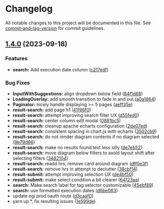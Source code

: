 # Changelog

All notable changes to this project will be documented in this file. See [commit-and-tag-version](https://github.com/absolute-version/commit-and-tag-version) for commit guidelines.

## [1.4.0](https://github.com/EOSC-synergy/eosc-perf-frontend/compare/v1.3.0...v1.4.0) (2023-09-18)


### Features

* **search:** Add execution date column ([c217edf](https://github.com/EOSC-synergy/eosc-perf-frontend/commit/c217edf3ad531b5a1fe3131968e00df363f89cf5))


### Bug Fixes

* **InputWithSuggestions:** align dropdown below field ([84f1d68](https://github.com/EOSC-synergy/eosc-perf-frontend/commit/84f1d68bebd0f43a21a64692e8a0eed5065fa335))
* **LoadingOverlay:** add smooth transition to fade in and out ([a0a1864](https://github.com/EOSC-synergy/eosc-perf-frontend/commit/a0a18643c422282df83e970e69f009414fe9b6d3))
* **Paginator:** nicely handle displaying >= 5 pages ([aeff35e](https://github.com/EOSC-synergy/eosc-perf-frontend/commit/aeff35e1e1236409aa29b8324fddbbb954778025))
* **result-search:** add page h1 ([41f96f0](https://github.com/EOSC-synergy/eosc-perf-frontend/commit/41f96f0b8e31c8cc165344fdf35b4e3669017ca3))
* **result-search:** attempt improving search filter UX ([d55fed0](https://github.com/EOSC-synergy/eosc-perf-frontend/commit/d55fed07c1a75b755dc45f58b7e4d975440c4f91))
* **result-search:** center column edit modal ([0881bc5](https://github.com/EOSC-synergy/eosc-perf-frontend/commit/0881bc55ef311e579c33e94caaa68fb34c4fc211))
* **result-search:** cleanup apache echarts configuration ([2de07ed](https://github.com/EOSC-synergy/eosc-perf-frontend/commit/2de07ed502dedf9cabb3f0282f7baa79ab84de44))
* **result-search:** consistent spacing in chart.js with echarts ([3502cb9](https://github.com/EOSC-synergy/eosc-perf-frontend/commit/3502cb91d30450b1aa190bf49b669ddef58c5786))
* **result-search:** do not render diagram contents if no diagram selected ([9e79d66](https://github.com/EOSC-synergy/eosc-perf-frontend/commit/9e79d662f2dd10921e9d22ad77f580b301ae76c0))
* **result-search:** make no results found text less silly ([de7eb52](https://github.com/EOSC-synergy/eosc-perf-frontend/commit/de7eb524711daf1c5c3be88b80f1582deeb42871))
* **result-search:** move diagram below filters to avoid layout shift after selecting filters ([3482104](https://github.com/EOSC-synergy/eosc-perf-frontend/commit/348210478e29eb0ae19260bc80172a5f4e9797e8))
* **result-search:** readd hrs, remove card around diagram ([dff0e3f](https://github.com/EOSC-synergy/eosc-perf-frontend/commit/dff0e3f3e1209c52abe3fd15f7279e74d7581d21))
* **result-search:** remove hrs in attempt to declutter ([38cbf14](https://github.com/EOSC-synergy/eosc-perf-frontend/commit/38cbf148225b3403f77f3c260f498827cf61b14e))
* **result-submit:** attempt improving selection UX ([de4bf50](https://github.com/EOSC-synergy/eosc-perf-frontend/commit/de4bf50501e11be201f823c3530dd6b3bc9f2bfa))
* **result-submit:** make select condition a bit clearer ([64123aa](https://github.com/EOSC-synergy/eosc-perf-frontend/commit/64123aa84f6ae245c0ce2923b1f785bd8e7ca8b8))
* **search:** Make search label for tag selector customizable ([45ebf89](https://github.com/EOSC-synergy/eosc-perf-frontend/commit/45ebf89c3bd13bce08f0197de4f8d92f4adc3cbf))
* **search:** use formatted execution dates ([d6be063](https://github.com/EOSC-synergy/eosc-perf-frontend/commit/d6be06347d57efa1eca1f914de88e4fd31538f99))
* update egi prod oauth route ([d3caaf0](https://github.com/EOSC-synergy/eosc-perf-frontend/commit/d3caaf02f1b55702df7740b27139cd2c34f51f0e))
* yarn up *, fix resulting issues ([1e599de](https://github.com/EOSC-synergy/eosc-perf-frontend/commit/1e599de831c2105620bfdc22d4f7d285271374f2))
